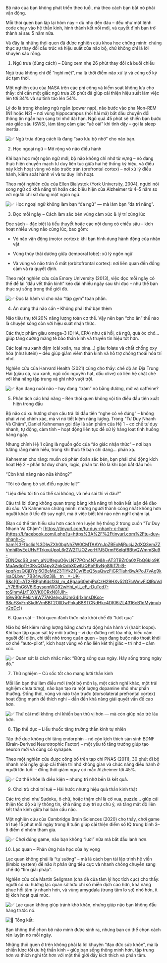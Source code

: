 Bộ não của bạn không phát triển theo tuổi, mà theo cách bạn bắt nó phải vận động.

Mỗi thói quen bạn lặp lại hôm nay – dù nhỏ đến đâu – đều như một lệnh code chạy vào hệ thần kinh, hình thành kết nối mới, và quyết định bạn trở thành ai sau 5 năm nữa.

Và đây là những thói quen đã được nghiên cứu khoa học chứng minh: chúng thực sự thay đổi cấu trúc và hiệu suất của não bộ, chứ không chỉ là lời khuyên sáo rỗng.

1. Ngủ trưa (đúng cách) – Đừng xem nhẹ 26 phút thay đổi cả buổi chiều

Ngủ trưa không chỉ để “nghỉ mệt”, mà là thời điểm não xử lý và củng cố ký ức tạm thời.

Một nghiên cứu của NASA trên các phi công và kiểm soát không lưu cho thấy: chỉ cần một giấc ngủ trưa 26 phút đã giúp cải thiện hiệu suất làm việc lên tới 34% và sự tỉnh táo lên 54%.

Lý do là trong khoảng ngủ ngắn (power nap), não bước vào pha Non-REM (N1 hoặc N2) – nơi vùng hippocampus (hồi hải mã) bắt đầu chuyển đổi thông tin ngắn hạn sang trí nhớ dài hạn. Ngủ quá 45 phút sẽ khiến bạn bước vào giấc sâu (SWS), làm tăng cảm giác “uể oải” khi tỉnh dậy – gọi là sleep inertia.

![✅](https://static.xx.fbcdn.net/images/emoji.php/v9/t33/1/16/2705.png) Ngủ trưa đúng cách là đang “sao lưu bộ nhớ” cho não bạn.

2. Học ngoại ngữ – Mở rộng vỏ não điều hành

Khi bạn học một ngôn ngữ mới, bộ não không chỉ nhớ từ vựng – nó đang thực hiện chuyển mạch tư duy liên tục giữa hai hệ thống ký hiệu, và điều này kích hoạt vùng vỏ não trước trán (prefrontal cortex) – nơi xử lý điều hành, kiểm soát hành vi và tư duy linh hoạt.

Theo một nghiên cứu của Ellen Bialystok (York University, 2004), người nói song ngữ có khả năng trì hoãn các biểu hiện của Alzheimer từ 4–5 năm so với người chỉ sử dụng một ngôn ngữ.

![✅](https://static.xx.fbcdn.net/images/emoji.php/v9/t33/1/16/2705.png) Học ngoại ngữ không làm bạn “đa ngữ” — mà làm bạn “đa trí năng”.

3. Đọc mỗi ngày – Cách làm sắc bén vùng cảm xúc & lý trí cùng lúc

Đọc sách – đặc biệt là tiểu thuyết hoặc các nội dung có chiều sâu – kích hoạt nhiều vùng não cùng lúc, bao gồm:

- Vỏ não vận động (motor cortex): khi bạn hình dung hành động của nhân vật

- Vùng thùy thái dương giữa (temporal lobe): xử lý ngôn ngữ

- Và vùng vỏ não trán ổ mắt (orbitofrontal cortex): nơi liên quan đến đồng cảm và ra quyết định.

Theo một nghiên cứu của Emory University (2013), việc đọc mỗi ngày có thể để lại “dấu vết thần kinh” kéo dài nhiều ngày sau khi đọc – như thể bạn thực sự sống trong thế giới đó.

![✅](https://static.xx.fbcdn.net/images/emoji.php/v9/t33/1/16/2705.png) Đọc là hành vi cho não “tập gym” toàn phần.

4. Ăn đúng thứ não cần – Không phải thứ bạn thèm

Não tiêu thụ tới 20% năng lượng toàn cơ thể. Vậy nên bạn “cho ăn” thế nào là chuyện sống còn với hiệu suất nhận thức.

Các thực phẩm giàu omega-3 (DHA, EPA) như cá hồi, cá ngừ, quả óc chó... giúp tăng cường màng tế bào thần kinh và truyền tín hiệu tốt hơn.

Các loại rau xanh đậm (cải xoăn, rau bina...) giàu folate và chất chống oxy hóa (như lutein) – đều giúp giảm viêm thần kinh và hỗ trợ chống thoái hóa trí nhớ.

Nghiên cứu của Harvard Health (2021) cũng cho thấy: chế độ ăn Địa Trung Hải (giàu cá, rau xanh, ngũ cốc nguyên hạt, dầu olive) có liên hệ chặt chẽ với khả năng tập trung và ghi nhớ vượt trội.

![✅](https://static.xx.fbcdn.net/images/emoji.php/v9/t33/1/16/2705.png) Bạn đang nuôi não – hay đang “trám” nó bằng đường, mỡ và caffeine?

5. Phân tích các khả năng – Rèn thói quen không vội tin điều đầu tiên xuất hiện trong đầu

Bộ não có xu hướng chọn câu trả lời đầu tiên “nghe có vẻ đúng” – không phải vì nó chính xác, mà vì nó tiết kiệm năng lượng. Trong "Tư Duy Nhanh Và Chậm", Daniel Kahneman gọi đây là sản phẩm của Hệ 1 – cơ chế tư duy nhanh, tự động, cảm tính – hoạt động liên tục để xử lý hàng loạt tình huống hàng ngày.

Nhưng chính Hệ 1 cũng là nguồn gốc của “ảo giác nhận thức” – nơi bạn tưởng rằng mình hiểu, trong khi thực tế bạn chỉ đang… phản xạ.

Kahneman cho rằng: muốn có phán đoán sắc bén, bạn phải chủ động kích hoạt Hệ 2 – phần tư duy chậm, logic, phản tư. Đó là khi bạn bắt đầu hỏi:

“Còn khả năng nào nữa không?”

“Tôi có đang bỏ sót điều ngược lại?”

“Liệu điều tôi tin có thể sai không, và nếu sai thì vì đâu?”

Câu trả lời đúng không quan trọng bằng khả năng trì hoãn kết luận để đào đủ sâu. Và Kahneman chứng minh: những người thành công nhất không hơn người khác ở tốc độ suy nghĩ, mà ở việc biết khi nào nên nghĩ chậm lại.

(Bạn có thể tìm hiểu sâu hơn cách rèn luyện hệ thống 2 trong cuốn "Tư Duy Nhanh Và Chậm": [https://tinyurl.com/tu-duy-nhanh-c-ham](https://l.facebook.com/l.php?u=https%3A%2F%2Ftinyurl.com%2Ftu-duy-nhanh-c-ham%3Ffbclid%3DIwZXh0bgNhZW0CMTAAYnJpZBExMjRucjJ2dXQ3emZZVmhiRwEeUHvFTrkxuUpoL6r2W2TUOZvcrHPJ5OrmF6eIqf8BtvQWmmSlu9-zDNQscS8_aem_aNUIfeguO6yLN77POn4N7w&h=AT3TBZr0a0XFbQ6kIo9KMuAw6pTH0KvQO4pyXZpkQdbX0wlUQPbFRvNg8RiT7l-B-kpqNosQCjDYgl6OBeMd23TlYkZ1Ow15eQ5yaQwzFiGRTlahrBwAPoJ7vAg9kixaQLbwr_7B84wJGz3j&__tn__=-UK-R&c[0]=AT2FBPghKdsf3kI_m_4Bgaq60ehjPxCzH29HXv52G7cWmvFiQlRuVd_Y7E8hG6V6ISqysomWG92wHhi_yU_eF_rDuTcd7-toSlnmALtT3XVK0CRxN81JIh-h9wB0nPekiN9W77AKIeIyoJiUmG4j1xImsDKso-98uF8vFrnSkdhVmBBT2OllDwPnkaB8STCNdHkc4DKl6iZL4316cB1dMyjmubv2qDc))

6. Quan sát – Thói quen đánh thức não khỏi chế độ “lướt qua”

Não bộ tiết kiệm năng lượng bằng cách tự động hóa hành vi (habit loops). Khi bạn tập quan sát kỹ môi trường – ví dụ: đường nét tòa nhà, biểu cảm người đối diện, chi tiết nhỏ trong quán quen – bạn đang buộc não thoát khỏi cơ chế “auto-pilot”, kích hoạt vùng vỏ não liên kết thị giác – trí nhớ – cảm xúc.

![✅](https://static.xx.fbcdn.net/images/emoji.php/v9/t33/1/16/2705.png) Quan sát là cách nhắc não: “Đừng sống qua ngày. Hãy sống trong ngày đó.”

7. Thử nghiệm – Cú sốc tốt cho mạng lưới thần kinh

Mỗi lần bạn thử làm điều mới (một bộ môn lạ, một cách nghĩ khác, một trải nghiệm chưa từng), não bạn tạo ra một lượng dopamine nhỏ như phần thưởng. Đồng thời, vùng vỏ não trán trước (dorsolateral prefrontal cortex) hoạt động mạnh để thích nghi – dẫn đến khả năng giải quyết vấn đề cao hơn.

![✅](https://static.xx.fbcdn.net/images/emoji.php/v9/t33/1/16/2705.png) Thử cái mới không chỉ khiến bạn thú vị hơn — mà còn giúp não trẻ lâu hơn.

8. Tập thể dục – Liều thuốc tăng trưởng thần kinh tự nhiên

Tập thể dục không chỉ tăng endorphin – nó còn kích thích sản sinh BDNF (Brain-Derived Neurotrophic Factor) – một yếu tố tăng trưởng giúp tạo neuron mới và củng cố synapse.

Theo một nghiên cứu được công bố trên tạp chí PNAS (2011), 30 phút đi bộ nhanh mỗi ngày giúp cải thiện trí nhớ không gian và chức năng điều hành ở người lớn tuổi – đồng thời giảm nguy cơ mắc Alzheimer tới 45%.

![✅](https://static.xx.fbcdn.net/images/emoji.php/v9/t33/1/16/2705.png) Cơ thể khỏe là điều kiện – nhưng trí nhớ bền là kết quả.

9. Chơi trò chơi trí tuệ – Hài hước nhưng hiệu quả thần kinh thật

Các trò chơi như Sudoku, ô chữ, hoặc thậm chí là cờ vua, puzzle... giúp cải thiện tốc độ xử lý thông tin, khả năng duy trì sự chú ý, và tăng mật độ liên kết thần kinh giữa hai bán cầu não.

Một nghiên cứu của Cambridge Brain Sciences (2020) cho thấy, chơi game trí tuệ 15 phút mỗi ngày trong 8 tuần giúp cải thiện điểm số IQ trung bình 3–5 điểm ở nhóm tham gia.

![✅](https://static.xx.fbcdn.net/images/emoji.php/v9/t33/1/16/2705.png) Chơi đúng game, não bạn không “lười” nữa mà bắt đầu lanh hơn.

10. Lạc quan – Phản ứng hóa học của hy vọng

Lạc quan không phải là “tự sướng” – mà là cách bạn tái lập trình hệ viền (limbic system) để não ít phản ứng tiêu cực và nhanh chóng chuyển sang chế độ “tìm giải pháp”.

Nghiên cứu của Martin Seligman (cha đẻ của tâm lý học tích cực) cho thấy: người có xu hướng lạc quan sở hữu chỉ số miễn dịch cao hơn, khả năng phục hồi tâm lý nhanh hơn, và vùng amygdala (trung tâm lo sợ) nhỏ hơn, ít bị kích hoạt quá mức.

![✅](https://static.xx.fbcdn.net/images/emoji.php/v9/t33/1/16/2705.png) Lạc quan không giúp tránh khó khăn, nhưng giúp não bạn không đầu hàng trước nó.

![📌](https://static.xx.fbcdn.net/images/emoji.php/v9/tac/1/16/1f4cc.png) Tổng kết:

Bạn không thể chọn bộ não mình được sinh ra, nhưng bạn có thể chọn cách rèn luyện nó mỗi ngày.

Những thói quen ở trên không phải là lời khuyên “đạo đức sức khỏe”, mà là chiến lược tối ưu hệ thần kinh – giúp bạn sống thông minh hơn, tập trung hơn và thích nghi tốt hơn với một thế giới đầy kích thích và phân tâm.